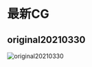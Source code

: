 # 最新CG

## original20210330

![original20210330](https://cdn.jsdelivr.net/gh/Rcrwrate/benghuai/.gitbook/assets/original20210330.png)

